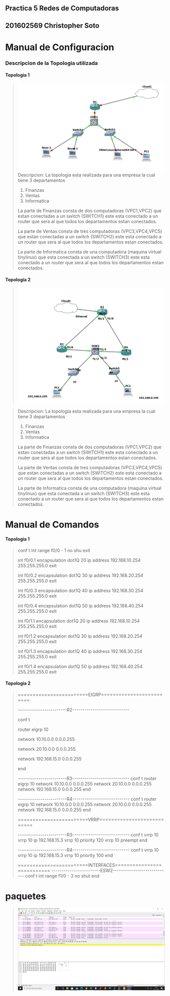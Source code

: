 ## Practica 5 Redes de Computadoras 
## 201602569 Christopher Soto

# Manual de Configuracion
>
### Descripcion de la Topologia utilizada 
#### Topologia 1
> ![](/TOPO1%20P5/topologia.png)
> Descripcion:
> La topologia esta realizada para una empresa la cual tiene 3 departamentos
> 1. Finanzas
> 2. Ventas
> 2. Informatica
>
> La parte de Finanzas consta de dos computadoras (VPC1,VPC2) que estan conectadas a un switch (SWITCH1)
> este esta conectado a un router que sera al que todos los departamentos estan conectados.
>
> La parte de Ventas consta de tres computadoras (VPC3,VPC4,VPC5) que estan conectadas a un switch (SWITCH2)
> este esta conectado a un router que sera al que todos los departamentos estan conectados.
>
> La parte de Informatica consta de una computadora (maquina virtual tinylinux) que esta conectada a un switch (SWITCH3)
> este esta conectado a un router que sera al que todos los departamentos estan conectados.
>

#### Topologia 2

> ![](/TOPO%202%20P5/topo.png)

> Descripcion:
> La topologia esta realizada para una empresa la cual tiene 3 departamentos
> 1. Finanzas
> 2. Ventas
> 2. Informatica
>
> La parte de Finanzas consta de dos computadoras (VPC1,VPC2) que estan conectadas a un switch (SWITCH1)
> este esta conectado a un router que sera al que todos los departamentos estan conectados.
>
> La parte de Ventas consta de tres computadoras (VPC3,VPC4,VPC5) que estan conectadas a un switch (SWITCH2)
> este esta conectado a un router que sera al que todos los departamentos estan conectados.
>
> La parte de Informatica consta de una computadora (maquina virtual tinylinux) que esta conectada a un switch (SWITCH3)
> este esta conectado a un router que sera al que todos los departamentos estan conectados.
>




# Manual de Comandos

#### Topologia 1
>conf t 
>int range f0/0 - 1
>no shu
>exit
>
>int f0/0.1
>encapsulation dot1Q 20
>ip address 192.168.10.254 255.255.255.0
>exit
>
>int f0/0.2
>encapsulation dot1Q 30
>ip address 192.168.20.254 255.255.255.0
>exit
>
>int f0/0.3
>encapsulation dot1Q 40
>ip address 192.168.30.254 255.255.255.0
>exit
>
>int f0/0.4
>encapsulation dot1Q 50
>ip address 192.168.40.254 255.255.255.0
>exit
>
>int f0/1.1
>encapsulation dot1Q 20
>ip address 192.168.10.254 255.255.255.0
>exit
>
>int f0/1.2
>encapsulation dot1Q 30
>ip address 192.168.20.254 255.255.255.0
>exit
>
>int f0/1.3
>encapsulation dot1Q 40
>ip address 192.168.30.254 255.255.255.0
>exit
>
>int f0/1.4
>encapsulation dot1Q 50
>ip address 192.168.40.254 255.255.255.0
>exit
>
>
>
#### Topologia 2
>========================EIGRP=========================
>
>
>------------------------R2----------------------------
>
>conf t
>
>router eigrp 10
>
>network 10.10.0.0 0.0.0.255
>
>network 20.10.0.0 0.0.0.255
>
>network 192.168.15.0 0.0.0.255
>
>end
>
>------------------------R3----------------------------
>conf t
>router eigrp 10
>network 10.10.0.0 0.0.0.255
>network 20.10.0.0 0.0.0.255
>network 192.168.15.0 0.0.0.255
>end
>
>------------------------R4----------------------------
>conf t
>router eigrp 10
>network 10.10.0.0 0.0.0.255
>network 20.10.0.0 0.0.0.255
>network 192.168.15.0 0.0.0.255
>end
>
>========================VRRP===========================
>
>------------------------R3----------------------------
>conf t
>vrrp 10
>vrrp 10 ip 192.168.15.3
>vrrp 10 priority 120
>vrrp 10 preempt
>end
>
>------------------------R4----------------------------
>conf t
>vrrp 10
>vrrp 10 ip 192.168.15.3
>vrrp 10 priority 100
>end
>
>========================INTERFACES===========================
>------------------------ESW2----------------------------
>conf t
>int range f1/0 - 3
>no shut
>end




# paquetes
> ![](/TOPO1%20P5/paquetes5.png)
